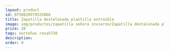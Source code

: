 ```yaml
---
layout: product
id: 0f58820979525866
title: Zapatilla destalonada plantilla extraíble
image: img/productos/zapatilla señora invierno/Zapatilla destalonada plantilla extraíble=20=norteñas rosa5720.webp
price: 20
tags: norteñas rosa5720
description: 
order: 0
---
```

